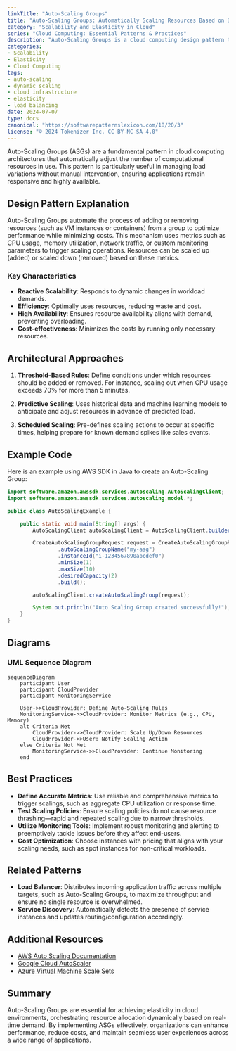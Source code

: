 ```yaml
---
linkTitle: "Auto-Scaling Groups"
title: "Auto-Scaling Groups: Automatically Scaling Resources Based on Demand"
category: "Scalability and Elasticity in Cloud"
series: "Cloud Computing: Essential Patterns & Practices"
description: "Auto-Scaling Groups is a cloud computing design pattern that enables automatic adjustment of computational resource quantities in a scalable manner to meet current demand, ensuring efficiency, cost-effectiveness, and reliability."
categories:
- Scalability
- Elasticity
- Cloud Computing
tags:
- auto-scaling
- dynamic scaling
- cloud infrastructure
- elasticity
- load balancing
date: 2024-07-07
type: docs
canonical: "https://softwarepatternslexicon.com/18/20/3"
license: "© 2024 Tokenizer Inc. CC BY-NC-SA 4.0"
---
```



Auto-Scaling Groups (ASGs) are a fundamental pattern in cloud computing architectures that automatically adjust the number of computational resources in use. This pattern is particularly useful in managing load variations without manual intervention, ensuring applications remain responsive and highly available.

## Design Pattern Explanation

Auto-Scaling Groups automate the process of adding or removing resources (such as VM instances or containers) from a group to optimize performance while minimizing costs. This mechanism uses metrics such as CPU usage, memory utilization, network traffic, or custom monitoring parameters to trigger scaling operations. Resources can be scaled up (added) or scaled down (removed) based on these metrics.

### Key Characteristics
- **Reactive Scalability**: Responds to dynamic changes in workload demands.
- **Efficiency**: Optimally uses resources, reducing waste and cost.
- **High Availability**: Ensures resource availability aligns with demand, preventing overloading.
- **Cost-effectiveness**: Minimizes the costs by running only necessary resources.

## Architectural Approaches

1. **Threshold-Based Rules**: Define conditions under which resources should be added or removed. For instance, scaling out when CPU usage exceeds 70% for more than 5 minutes.
   
2. **Predictive Scaling**: Uses historical data and machine learning models to anticipate and adjust resources in advance of predicted load.

3. **Scheduled Scaling**: Pre-defines scaling actions to occur at specific times, helping prepare for known demand spikes like sales events.

## Example Code

Here is an example using AWS SDK in Java to create an Auto-Scaling Group:

```java
import software.amazon.awssdk.services.autoscaling.AutoScalingClient;
import software.amazon.awssdk.services.autoscaling.model.*;

public class AutoScalingExample {

    public static void main(String[] args) {
        AutoScalingClient autoScalingClient = AutoScalingClient.builder().build();

        CreateAutoScalingGroupRequest request = CreateAutoScalingGroupRequest.builder()
                .autoScalingGroupName("my-asg")
                .instanceId("i-1234567890abcdef0")
                .minSize(1)
                .maxSize(10)
                .desiredCapacity(2)
                .build();

        autoScalingClient.createAutoScalingGroup(request);

        System.out.println("Auto Scaling Group created successfully!");
    }
}
```

## Diagrams

### UML Sequence Diagram

```mermaid
sequenceDiagram
    participant User
    participant CloudProvider
    participant MonitoringService

    User->>CloudProvider: Define Auto-Scaling Rules
    MonitoringService->>CloudProvider: Monitor Metrics (e.g., CPU, Memory)
    alt Criteria Met
        CloudProvider->>CloudProvider: Scale Up/Down Resources
        CloudProvider->>User: Notify Scaling Action
    else Criteria Not Met
        MonitoringService->>CloudProvider: Continue Monitoring
    end
```

## Best Practices

- **Define Accurate Metrics**: Use reliable and comprehensive metrics to trigger scalings, such as aggregate CPU utilization or response time.
- **Test Scaling Policies**: Ensure scaling policies do not cause resource thrashing—rapid and repeated scaling due to narrow thresholds.
- **Utilize Monitoring Tools**: Implement robust monitoring and alerting to preemptively tackle issues before they affect end-users.
- **Cost Optimization**: Choose instances with pricing that aligns with your scaling needs, such as spot instances for non-critical workloads.

## Related Patterns

- **Load Balancer**: Distributes incoming application traffic across multiple targets, such as Auto-Scaling Groups, to maximize throughput and ensure no single resource is overwhelmed.
- **Service Discovery**: Automatically detects the presence of service instances and updates routing/configuration accordingly.

## Additional Resources

- [AWS Auto Scaling Documentation](https://docs.aws.amazon.com/autoscaling/)
- [Google Cloud AutoScaler](https://cloud.google.com/compute/docs/autoscaler/)
- [Azure Virtual Machine Scale Sets](https://docs.microsoft.com/en-us/azure/virtual-machine-scale-sets/)

## Summary

Auto-Scaling Groups are essential for achieving elasticity in cloud environments, orchestrating resource allocation dynamically based on real-time demand. By implementing ASGs effectively, organizations can enhance performance, reduce costs, and maintain seamless user experiences across a wide range of applications.
